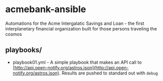 # acmebank-ansible
Automations for the Acme Intergalatic Savings and Loan - the first interplanetary financial organization built for those persons traveling the cosmos

## playbooks/
- playbook01.yml - A simple playbook that makes an API call to [http://api.open-notify.org/astros.json](http://api.open-notify.org/astros.json). Results are pushed to standard out with `debug`
